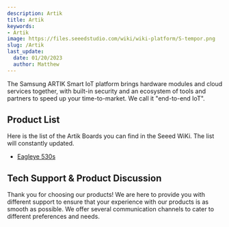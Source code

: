 ```yaml
---
description: Artik
title: Artik
keywords:
- Artik
image: https://files.seeedstudio.com/wiki/wiki-platform/S-tempor.png
slug: /Artik
last_update:
  date: 01/20/2023
  author: Matthew
---
```


The Samsung ARTIK Smart IoT platform brings hardware modules and cloud services together, with built-in security and an ecosystem of tools and partners to speed up your time-to-market. We call it "end-to-end IoT".

## Product  List

Here is the list of the Artik Boards you can find in the Seeed WiKi. The list will constantly updated.

- [Eagleye 530s](https://wiki.seeedstudio.com/Eagleye_530s/)

## Tech Support & Product Discussion

Thank you for choosing our products! We are here to provide you with different support to ensure that your experience with our products is as smooth as possible. We offer several communication channels to cater to different preferences and needs.

<div class="button_tech_support_container">
<a href="https://forum.seeedstudio.com/" class="button_forum"></a> 
<a href="https://www.seeedstudio.com/contacts" class="button_email"></a>
</div>

<div class="button_tech_support_container">
<a href="https://discord.gg/eWkprNDMU7" class="button_discord"></a> 
<a href="https://github.com/Seeed-Studio/wiki-documents/discussions/69" class="button_discussion"></a>
</div>